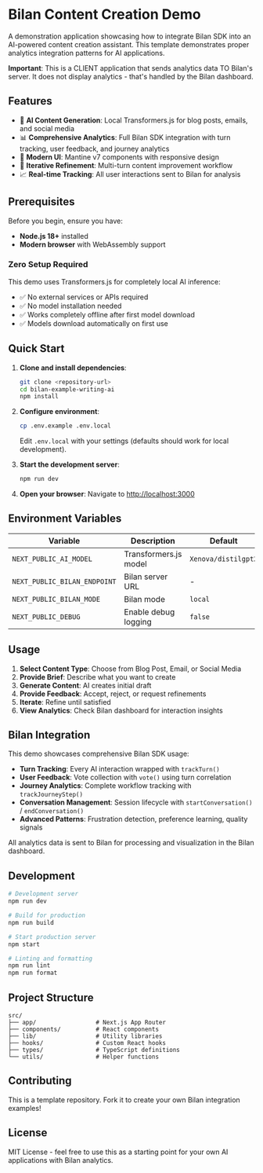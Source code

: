 # Bilan Content Creation Demo

A demonstration application showcasing how to integrate Bilan SDK into an AI-powered content creation assistant. This template demonstrates proper analytics integration patterns for AI applications.

**Important**: This is a CLIENT application that sends analytics data TO Bilan's server. It does not display analytics - that's handled by the Bilan dashboard.

## Features

- 🤖 **AI Content Generation**: Local Transformers.js for blog posts, emails, and social media
- 📊 **Comprehensive Analytics**: Full Bilan SDK integration with turn tracking, user feedback, and journey analytics
- 🎨 **Modern UI**: Mantine v7 components with responsive design
- 🔄 **Iterative Refinement**: Multi-turn content improvement workflow
- 📈 **Real-time Tracking**: All user interactions sent to Bilan for analysis

## Prerequisites

Before you begin, ensure you have:

- **Node.js 18+** installed
- **Modern browser** with WebAssembly support

### Zero Setup Required

This demo uses Transformers.js for completely local AI inference:
- ✅ No external services or APIs required
- ✅ No model installation needed
- ✅ Works completely offline after first model download
- ✅ Models download automatically on first use

## Quick Start

1. **Clone and install dependencies**:
   ```bash
   git clone <repository-url>
   cd bilan-example-writing-ai
   npm install
   ```

2. **Configure environment**:
   ```bash
   cp .env.example .env.local
   ```
   Edit `.env.local` with your settings (defaults should work for local development).

3. **Start the development server**:
   ```bash
   npm run dev
   ```

4. **Open your browser**:
   Navigate to [http://localhost:3000](http://localhost:3000)

## Environment Variables

| Variable | Description | Default | Required |
|----------|-------------|---------|----------|
| `NEXT_PUBLIC_AI_MODEL` | Transformers.js model | `Xenova/distilgpt2` | No |
| `NEXT_PUBLIC_BILAN_ENDPOINT` | Bilan server URL | - | Optional |
| `NEXT_PUBLIC_BILAN_MODE` | Bilan mode | `local` | No |
| `NEXT_PUBLIC_DEBUG` | Enable debug logging | `false` | No |

## Usage

1. **Select Content Type**: Choose from Blog Post, Email, or Social Media
2. **Provide Brief**: Describe what you want to create
3. **Generate Content**: AI creates initial draft
4. **Provide Feedback**: Accept, reject, or request refinements
5. **Iterate**: Refine until satisfied
6. **View Analytics**: Check Bilan dashboard for interaction insights

## Bilan Integration

This demo showcases comprehensive Bilan SDK usage:

- **Turn Tracking**: Every AI interaction wrapped with `trackTurn()`
- **User Feedback**: Vote collection with `vote()` using turn correlation
- **Journey Analytics**: Complete workflow tracking with `trackJourneyStep()`
- **Conversation Management**: Session lifecycle with `startConversation()` / `endConversation()`
- **Advanced Patterns**: Frustration detection, preference learning, quality signals

All analytics data is sent to Bilan for processing and visualization in the Bilan dashboard.

## Development

```bash
# Development server
npm run dev

# Build for production
npm run build

# Start production server
npm start

# Linting and formatting
npm run lint
npm run format
```

## Project Structure

```
src/
├── app/                 # Next.js App Router
├── components/          # React components
├── lib/                 # Utility libraries
├── hooks/               # Custom React hooks
├── types/               # TypeScript definitions
└── utils/               # Helper functions
```

## Contributing

This is a template repository. Fork it to create your own Bilan integration examples!

## License

MIT License - feel free to use this as a starting point for your own AI applications with Bilan analytics.
